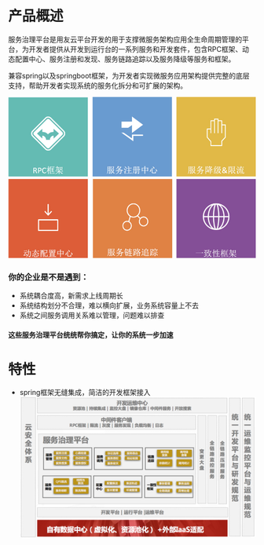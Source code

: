 # 产品概述
服务治理平台是用友云平台开发的用于支撑微服务架构应用全生命周期管理的平台，为开发者提供从开发到运行台的一系列服务和开发套件，包含RPC框架、动态配置中心、服务注册和发现、服务链路追踪以及服务降级等服务和框架。

兼容spring以及springboot框架，为开发者实现微服务应用架构提供完整的底层支持，帮助开发者实现系统的服务化拆分和可扩展的架构。

![](image/j1.jpg)

### 你的企业是不是遇到：
- 系统耦合度高，新需求上线周期长
- 系统结构划分不合理，难以横向扩展，业务系统容量上不去
- 系统之间服务调用关系难以管理，问题难以排查
#### 这些服务治理平台统统帮你搞定，让你的系统一步加速
# 特性
- spring框架无缝集成，简洁的开发框架接入
![](image/1.png)

